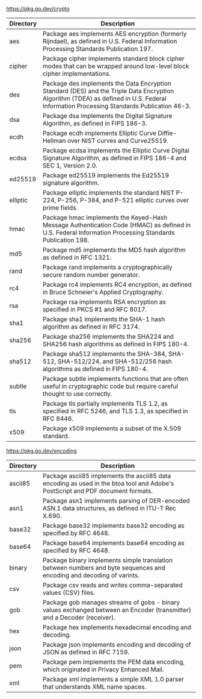 


https://pkg.go.dev/crypto

Directory | Description
--|--
aes      | Package aes implements AES encryption (formerly Rijndael), as defined in U.S. Federal Information Processing Standards Publication 197.
cipher   | Package cipher implements standard block cipher modes that can be wrapped around low-level block cipher implementations.
des      | Package des implements the Data Encryption Standard (DES) and the Triple Data Encryption Algorithm (TDEA) as defined in U.S. Federal Information Processing Standards Publication 46-3.
dsa      | Package dsa implements the Digital Signature Algorithm, as defined in FIPS 186-3.
ecdh     | Package ecdh implements Elliptic Curve Diffie-Hellman over NIST curves and Curve25519.
ecdsa    | Package ecdsa implements the Elliptic Curve Digital Signature Algorithm, as defined in FIPS 186-4 and SEC 1, Version 2.0.
ed25519  | Package ed25519 implements the Ed25519 signature algorithm.
elliptic | Package elliptic implements the standard NIST P-224, P-256, P-384, and P-521 elliptic curves over prime fields.
hmac     | Package hmac implements the Keyed-Hash Message Authentication Code (HMAC) as defined in U.S. Federal Information Processing Standards Publication 198.
md5      | Package md5 implements the MD5 hash algorithm as defined in RFC 1321.
rand     | Package rand implements a cryptographically secure random number generator.
rc4      | Package rc4 implements RC4 encryption, as defined in Bruce Schneier's Applied Cryptography.
rsa      | Package rsa implements RSA encryption as specified in PKCS #1 and RFC 8017.
sha1     | Package sha1 implements the SHA-1 hash algorithm as defined in RFC 3174.
sha256   | Package sha256 implements the SHA224 and SHA256 hash algorithms as defined in FIPS 180-4.
sha512   | Package sha512 implements the SHA-384, SHA-512, SHA-512/224, and SHA-512/256 hash algorithms as defined in FIPS 180-4.
subtle   | Package subtle implements functions that are often useful in cryptographic code but require careful thought to use correctly.
tls      | Package tls partially implements TLS 1.2, as specified in RFC 5246, and TLS 1.3, as specified in RFC 8446.
x509     | Package x509 implements a subset of the X.509 standard.

https://pkg.go.dev/encoding

Directory | Description
--|--
ascii85 | Package ascii85 implements the ascii85 data encoding as used in the btoa tool and Adobe's PostScript and PDF document formats.
asn1    | Package asn1 implements parsing of DER-encoded ASN.1 data structures, as defined in ITU-T Rec X.690.
base32  | Package base32 implements base32 encoding as specified by RFC 4648.
base64  | Package base64 implements base64 encoding as specified by RFC 4648.
binary  | Package binary implements simple translation between numbers and byte sequences and encoding and decoding of varints.
csv     | Package csv reads and writes comma-separated values (CSV) files.
gob     | Package gob manages streams of gobs - binary values exchanged between an Encoder (transmitter) and a Decoder (receiver).
hex     | Package hex implements hexadecimal encoding and decoding.
json    | Package json implements encoding and decoding of JSON as defined in RFC 7159.
pem     | Package pem implements the PEM data encoding, which originated in Privacy Enhanced Mail.
xml     | Package xml implements a simple XML 1.0 parser that understands XML name spaces.